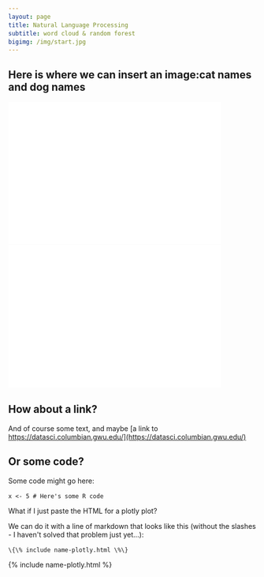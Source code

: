 ```yaml
---
layout: page
title: Natural Language Processing
subtitle: word cloud & random forest
bigimg: /img/start.jpg
---
```


## Here is where we can insert an image:cat names and dog names

![cat word cloud](/img/cat.png)
![dog word cloud](/img/dog.png)

## How about a link?

And of course some text, and maybe [a link to https://datasci.columbian.gwu.edu/](https://datasci.columbian.gwu.edu/)

## Or some code?

Some code might go here:

```
x <- 5 # Here's some R code
```

What if I just paste the HTML for a plotly plot?

We can do it with a line of markdown that looks like this (without the slashes - I haven't solved that problem just yet...):
```
\{\% include name-plotly.html \%\}
```
{% include name-plotly.html %}
